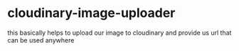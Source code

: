 # cloudinary-image-uploader
this basically helps to upload our image to cloudinary and provide us url that can be used anywhere
